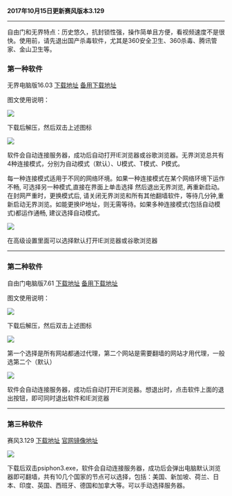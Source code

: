 **2017年10月15日更新赛风版本3.129**

***

自由门和无界特点：历史悠久，抗封锁性强，操作简单且方便，看视频速度不是很快。使用前，请先退出国产杀毒软件，尤其是360安全卫生、360杀毒、腾讯管家、金山卫生等。


### 第一种软件

无界电脑版16.03 [下载地址](https://nofile.io/f/JrQZSVgTr5A#963314168deb8c74) [备用下载地址](http://www.babel.cc/share.do?s=2973065029822749)

图文使用说明：

![](https://raw.githubusercontent.com/Alvin9999/pac2/master/无界1.PNG)

下载后解压，然后双击上述图标

![](https://raw.githubusercontent.com/Alvin9999/PAC/master/download/wujie2.png)

软件会自动连接服务器，成功后自动打开IE浏览器或谷歌浏览器。无界浏览总共有4种连接模式，分别为自动模式（默认）、U模式、T模式、P模式。

每一种连接模式适用于不同的网络环境。如果一种连接模式在某个网络环境下运作不畅, 可选择另一种模式,直接在界面上单击选择 然后退出无界浏览, 再重新启动。在封网严重时，更换模式后, 请关闭无界浏览和所有其他翻墙软件，等待几分钟,重新启动无界浏览。如能更换IP地址，则无需等待。如果多种连接模式(包括自动模式)都运作通畅, 建议选择自动模式。

![](https://raw.githubusercontent.com/Alvin9999/pac2/master/无界3.PNG)

在高级设置里面可以选择默认打开IE浏览器或谷歌浏览器

***
### 第二种软件

自由门电脑版7.61 [下载地址](https://nofile.io/f/kJGDhxY8vdN#963314168deb8c74)  [备用下载地址](http://www.babel.cc/share.do?s=1571455430407789) 

图文使用说明：

![](https://raw.githubusercontent.com/Alvin9999/pac2/master/自由门1.PNG)

下载后解压，然后双击上述图标

![](https://raw.githubusercontent.com/Alvin9999/pac2/master/自由门2.PNG)

第一个选择是所有网站都通过代理，第二个网站是需要翻墙的网站才用代理，一般选第二个（默认）

![](https://raw.githubusercontent.com/Alvin9999/pac2/master/自由门3.PNG)

软件会自动连接服务器，成功后自动打开IE浏览器。想退出时，点击软件上面的退出按钮，即可同时退出软件和IE浏览器

***

### 第三种软件

赛风3.129 [下载地址](https://s3.amazonaws.com/psiphon/web/mjr4-p23r-puwl/zh/download.html) [官网镜像地址](https://s3.amazonaws.com/psiphon/web/mjr4-p23r-puwl/zh/download.html)

![](https://raw.githubusercontent.com/Alvin9999/pac2/master/sf1.PNG)

下载后双击psiphon3.exe，软件会自动连接服务器，成功后会弹出电脑默认浏览器即可翻墙，共有10几个国家的节点可以选择，包括：美国、新加坡、荷兰、日本、印度、英国、西班牙、德国和加拿大等。可以手动选择服务器。

